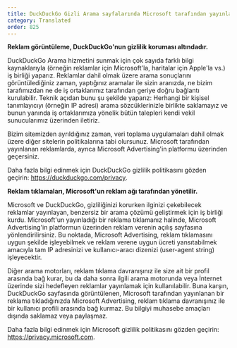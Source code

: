 ```yaml
---
title: DuckDuckGo Gizli Arama sayfalarında Microsoft tarafından yayınlanan reklamlar
category: Translated
order: 825
---
```


**Reklam görüntüleme, DuckDuckGo'nun gizlilik koruması altındadır.**

DuckDuckGo Arama hizmetini sunmak için çok sayıda farklı bilgi kaynaklarıyla (örneğin reklamlar için Microsoft'la, haritalar için Apple'la vs.) iş birliği yaparız. Reklamlar dahil olmak üzere arama sonuçlarını görüntülediğiniz zaman, yaptığınız aramalar ile sizin aranızda, ne bizim tarafımızdan ne de iş ortaklarımız tarafından geriye doğru bağlantı kurulabilir. Teknik açıdan bunu şu şekilde yaparız: Herhangi bir kişisel tanımlayıcıyı (örneğin IP adresi) arama sözcüklerinizle birlikte saklamayız ve bunun yanında iş ortaklarımıza yönelik bütün talepleri kendi vekil sunucularımız üzerinden iletiriz.

Bizim sitemizden ayrıldığınız zaman, veri toplama uygulamaları dahil olmak üzere diğer sitelerin politikalarına tabi olursunuz. Microsoft tarafından yayınlanan reklamlarda, ayrıca Microsoft Advertising'in platformu üzerinden geçersiniz.

Daha fazla bilgi edinmek için DuckDuckGo gizlilik politikasını gözden geçirin: https://duckduckgo.com/privacy.

**Reklam tıklamaları, Microsoft'un reklam ağı tarafından yönetilir.**

Microsoft ve DuckDuckGo, gizliliğinizi korurken ilginizi çekebilecek reklamlar yayınlayan, benzersiz bir arama çözümü geliştirmek için iş birliği kurdu. Microsoft'un yayınladığı bir reklama tıklamanız halinde, Microsoft Advertising'in platformun üzerinden reklam verenin açılış sayfasına yönlendirilirsiniz. Bu noktada, Microsoft Advertising, reklam tıklamasını uygun şekilde işleyebilmek ve reklam verene uygun ücreti yansıtabilmek amacıyla tam IP adresinizi ve kullanıcı-aracı dizenizi (user-agent string) işleyecektir.

Diğer arama motorları, reklam tıklama davranışınız ile size ait bir profil arasında bağ kurar, bu da daha sonra ilgili arama motorunda veya İnternet üzerinde sizi hedefleyen reklamlar yayınlamak için kullanılabilir. Buna karşın, DuckDuckGo sayfasında görüntülenen, Microsoft tarafından yayınlanan bir reklama tıkladığınızda Microsoft Advertising, reklam tıklama davranışınız ile bir kullanıcı profili arasında bağ kurmaz. Bu bilgiyi muhasebe amaçları dışında saklamaz veya paylaşmaz.

Daha fazla bilgi edinmek için Microsoft gizlilik politikasını gözden geçirin: https://privacy.microsoft.com.
